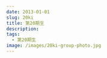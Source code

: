 ```yaml
---
date: 2013-01-01
slug: 20ki
title: 第20期生
description:
tags:
  - 第20期生
image: /images/20ki-group-photo.jpg
---
```

